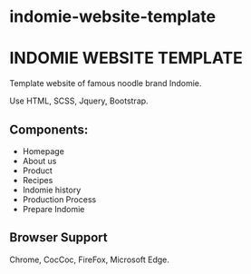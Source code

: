 # indomie-website-template
# INDOMIE WEBSITE TEMPLATE

Template website of famous noodle brand Indomie.

Use HTML, SCSS, Jquery, Bootstrap.

## Components:

- Homepage
- About us
- Product
- Recipes
- Indomie history
- Production Process
- Prepare Indomie 

   


## Browser Support
Chrome, CocCoc, FireFox, Microsoft Edge.
